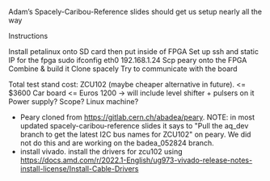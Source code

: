Adam’s Spacely-Caribou-Reference slides should get us setup nearly all the way

Instructions

Install petalinux onto SD card then put inside of FPGA
Set up ssh and static IP for the fpga
sudo ifconfig eth0 192.168.1.24
Scp peary onto the FPGA
Combine & build it
Clone spacely 
Try to communicate with the board

Total test stand cost:
ZCU102 (maybe cheaper alternative in future). <= $3600
Car board <= Euros 1200 -> will include level shifter + pulsers on it
Power supply?
Scope?
Linux machine?


- Peary cloned from https://gitlab.cern.ch/abadea/peary. NOTE: in most updated spacely-caribou-reference slides it says to "Pull the aq_dev branch to get the latest I2C bus names for ZCU102" on peary. We did not do this and are working on the badea_052824 branch.
- install vivado. install the drivers for zcu102 using https://docs.amd.com/r/2022.1-English/ug973-vivado-release-notes-install-license/Install-Cable-Drivers